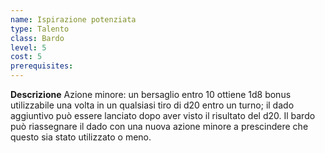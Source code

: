 ```yaml
---
name: Ispirazione potenziata
type: Talento
class: Bardo
level: 5
cost: 5
prerequisites: 
---
```


**Descrizione**
Azione minore: un bersaglio entro 10 ottiene 1d8 bonus utilizzabile una volta in
un qualsiasi tiro di d20 entro un turno; il dado aggiuntivo può essere lanciato
dopo aver visto il risultato del d20. Il bardo può riassegnare il dado con una
nuova azione minore a prescindere che questo sia stato utilizzato o meno.